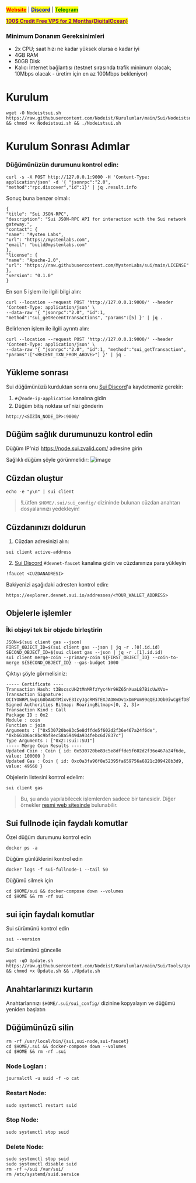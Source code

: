 &#x20;                                                       [<mark style="color:red;">**Website**</mark>](https://nodeist.net/) | [<mark style="color:blue;">**Discord**</mark>](https://discord.gg/ypx7mJ6Zzb) | [<mark style="color:green;">**Telegram**</mark>](https://t.me/noodeist)

&#x20;                                     [<mark style="color:purple;">**100$ Credit Free VPS for 2 Months(DigitalOcean)**</mark>](https://www.digitalocean.com/?refcode=410c988c8b3e&utm_campaign=Referral_Invite&utm_medium=Referral_Program&utm_source=badge)



### Minimum Donanım Gereksinimleri
 - 2x CPU; saat hızı ne kadar yüksek olursa o kadar iyi
 - 4GB RAM
 - 50GB Disk
 - Kalıcı İnternet bağlantısı (testnet sırasında trafik minimum olacak; 10Mbps olacak - üretim için en az 100Mbps bekleniyor)



# Kurulum
```
wget -O Nodeistsui.sh https://raw.githubusercontent.com/Nodeist/Kurulumlar/main/Sui/Nodeistsui.sh && chmod +x Nodeistsui.sh && ./Nodeistsui.sh
```


# Kurulum Sonrası Adımlar
### Düğümünüzün durumunu kontrol edin:
```
curl -s -X POST http://127.0.0.1:9000 -H 'Content-Type: application/json' -d '{ "jsonrpc":"2.0", "method":"rpc.discover","id":1}' | jq .result.info
```


Sonuç buna benzer olmalı:
```
{
"title": "Sui JSON-RPC",
"description": "Sui JSON-RPC API for interaction with the Sui network gateway.",
"contact": {
"name": "Mysten Labs",
"url": "https://mystenlabs.com",
"email": "build@mystenlabs.com"
},
"license": {
"name": "Apache-2.0",
"url": "https://raw.githubusercontent.com/MystenLabs/sui/main/LICENSE"
},
"version": "0.1.0"
}
```


En son 5 işlem ile ilgili bilgi alın:
```
curl --location --request POST 'http://127.0.0.1:9000/' --header 'Content-Type: application/json' \
--data-raw '{ "jsonrpc":"2.0", "id":1, "method":"sui_getRecentTransactions", "params":[5] }' | jq .
```

Belirlenen işlem ile ilgili ayrıntı alın:
```
curl --location --request POST 'http://127.0.0.1:9000/' --header 'Content-Type: application/json' \
--data-raw '{ "jsonrpc":"2.0", "id":1, "method":"sui_getTransaction", "params":["<RECENT_TXN_FROM_ABOVE>"] }' | jq .
```

## Yükleme sonrası
Sui düğümünüzü kurduktan sonra onu [Sui Discord](https://discord.gg/yYZpFJ5DQC)'a kaydetmeniz gerekir:
1) `#📋node-ip-application` kanalına gidin
2) Düğüm bitiş noktası url'nizi gönderin
```
http://<SİZİN_NODE_IP>:9000/
```

## Düğüm sağlık durumunuzu kontrol edin
Düğüm IP'nizi https://node.sui.zvalid.com/ adresine girin

Sağlıklı düğüm şöyle görünmelidir:
![image](https://i.hizliresim.com/qs9m96i.png)

## Cüzdan oluştur
```
echo -e "y\n" | sui client
```
> !Lütfen `$HOME/.sui/sui_config/` dizininde bulunan cüzdan anahtarı dosyalarınızı yedekleyin!

## Cüzdanınızı doldurun
1. Cüzdan adresinizi alın:
```
sui client active-address
```

2. [Sui Discord](https://discord.gg/sui) `#devnet-faucet` kanalına gidin ve cüzdanınıza para yükleyin
```
!faucet <CUZDANADRESI>
```

Bakiyenizi aşağıdaki adresten kontrol edin:
```
https://explorer.devnet.sui.io/addresses/<YOUR_WALLET_ADDRESS>
```


## Objelerle işlemler
### İki objeyi tek bir objede birleştirin
```
JSON=$(sui client gas --json)
FIRST_OBJECT_ID=$(sui client gas --json | jq -r .[0].id.id)
SECOND_OBJECT_ID=$(sui client gas --json | jq -r .[1].id.id)
sui client merge-coin --primary-coin ${FIRST_OBJECT_ID} --coin-to-merge ${SECOND_OBJECT_ID} --gas-budget 1000
```

Çıktıyı şöyle görmelisiniz:
```
----- Certificate ----
Transaction Hash: t3BscscUH2tMnMRfzYyc4Nr9HZ65nXuaL87BicUwXVo=
Transaction Signature: OCIYOWRPLSwpLG0bAmDTMixvE3IcyJgcRM5TEXJAOWvDv1xDmPxm99qQEJJQb0iwCgEfDBl74Q3XI6yD+AK7BQ==@U6zbX7hNmQ0SeZMheEKgPQVGVmdE5ikRQZIeDKFXwt8=
Signed Authorities Bitmap: RoaringBitmap<[0, 2, 3]>
Transaction Kind : Call
Package ID : 0x2
Module : coin
Function : join
Arguments : ["0x530720be83c5e8dffde5f602d2f36e467a24f6de", "0xb66106ac8bc9bf8ec58a5949da934febc6d7837c"]
Type Arguments : ["0x2::sui::SUI"]
----- Merge Coin Results ----
Updated Coin : Coin { id: 0x530720be83c5e8dffde5f602d2f36e467a24f6de, value: 100000 }
Updated Gas : Coin { id: 0xc0a3fa96f8e52395fa659756a6821c209428b3d9, value: 49560 }
```

Objelerin listesini kontrol edelim:
```
sui client gas
```

>Bu, şu anda yapılabilecek işlemlerden sadece bir tanesidir. Diğer örnekler [resmi web sitesinde](https://docs.sui.io/build/wallet) bulunabilir.

## Sui fullnode için faydalı komutlar
Özel düğüm durumunu kontrol edin
```
docker ps -a
```

Düğüm günlüklerini kontrol edin
```
docker logs -f sui-fullnode-1 --tail 50
```

Düğümü silmek için
```
cd $HOME/sui && docker-compose down --volumes
cd $HOME && rm -rf sui
```

## sui için faydalı komutlar
Sui sürümünü kontrol edin
```
sui --version
```

Sui sürümünü güncelle
```
wget -qO Update.sh https://raw.githubusercontent.com/Nodeist/Kurulumlar/main/Sui/Tools/Update.sh && chmod +x Update.sh && ./Update.sh
```

## Anahtarlarınızı kurtarın
Anahtarlarınızı `$HOME/.sui/sui_config/` dizinine kopyalayın ve düğümü yeniden başlatın

## Düğümünüzü silin
```
rm -rf /usr/local/bin/{sui,sui-node,sui-faucet} 
cd $HOME/.sui && docker-compose down --volumes 
cd $HOME && rm -rf .sui
```


### Node Logları :
```
journalctl -u suid -f -o cat
```

### Restart Node:
```
sudo systemctl restart suid
```

### Stop Node:
```
sudo systemctl stop suid
```

### Delete Node:
```
sudo systemctl stop suid
sudo systemctl disable suid
rm -rf ~/sui /var/sui/
rm /etc/systemd/suid.service
```
